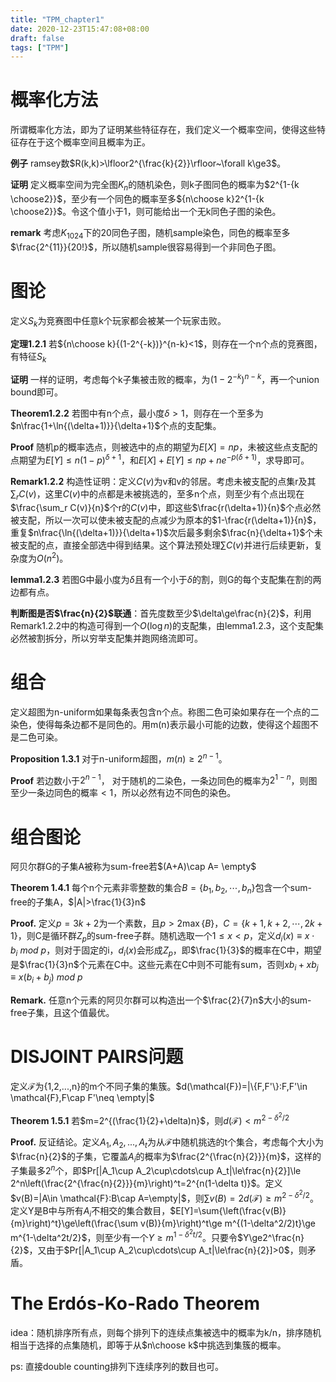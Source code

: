 ```yaml
---
title: "TPM_chapter1"
date: 2020-12-23T15:47:08+08:00
draft: false
tags: ["TPM"]
---
```


# 概率化方法

所谓概率化方法，即为了证明某些特征存在，我们定义一个概率空间，使得这些特征存在于这个概率空间且概率为正。

**例子** ramsey数$R(k,k)>\lfloor2^{\frac{k}{2}}\rfloor~\forall k\ge3$。

**证明** 定义概率空间为完全图$K_n$的随机染色，则k子图同色的概率为$2^{1-{k \choose2}}$，至少有一个同色的概率至多${n\choose k}2^{1-{k \choose2}}$。令这个值小于1，则可能给出一个无k同色子图的染色。

**remark** 考虑$K_{1024}$下的20同色子图，随机sample染色，同色的概率至多$\frac{2^{11}}{20!}$，所以随机sample很容易得到一个非同色子图。

# 图论

定义$S_k$为竞赛图中任意k个玩家都会被某一个玩家击败。

**定理1.2.1** 若${n\choose k}{(1-2^{-k})}^{n-k}<1$，则存在一个n个点的竞赛图，有特征$S_k$

**证明** 一样的证明，考虑每个k子集被击败的概率，为${(1-2^{-k})}^{n-k}$，再一个union bound即可。

**Theorem1.2.2** 若图中有n个点，最小度$\delta>1$，则存在一个至多为$n\frac{1+\ln{(\delta+1)}}{\delta+1}$个点的支配集。

**Proof** 随机p的概率选点，则被选中的点的期望为$E[X]=np$，未被这些点支配的点期望为$E[Y]\le n(1-p)^{\delta+1}$，和$E[X]+E[Y]\le np+ne^{-p(\delta+1)}$，求导即可。

**Remark1.2.2** 构造性证明：定义$C(v)$为v和v的邻居。考虑未被支配的点集r及其$\sum_{r} C(v)$，这里$C(v)$中的点都是未被挑选的，至多n个点，则至少有个点出现在$\frac{\sum_r C(v)}{n}$个r的$C(v)$中，即这些$\frac{r(\delta+1)}{n}$个点必然被支配，所以一次可以使未被支配的点减少为原本的$1-\frac{r(\delta+1)}{n}$，重复$n\frac{\ln{(\delta+1)}}{\delta+1}$次后最多剩余$\frac{n}{\delta+1}$个未被支配的点，直接全部选中得到结果。这个算法预处理$\sum C(v)$并进行后续更新，复杂度为$O(n^2)$。

**lemma1.2.3** 若图G中最小度为$\delta$且有一个小于$\delta$的割，则G的每个支配集在割的两边都有点。

**判断图是否$\frac{n}{2}$联通**：首先度数至少$\delta\ge\frac{n}{2}$，利用Remark1.2.2中的构造可得到一个$O(\log n)$的支配集，由lemma1.2.3，这个支配集必然被割拆分，所以穷举支配集并跑网络流即可。

# 组合

定义超图为n-uniform如果每条表包含n个点。称图二色可染如果存在一个点的二染色，使得每条边都不是同色的。用m(n)表示最小可能的边数，使得这个超图不是二色可染。

**Proposition 1.3.1** 对于n-uniform超图，$m(n)\ge 2^{n-1}$。

**Proof** 若边数小于$2^{n-1}$， 对于随机的二染色，一条边同色的概率为$2^{1-n}$，则图至少一条边同色的概率$<1$，所以必然有边不同色的染色。

# 组合图论

阿贝尔群G的子集A被称为sum-free若$(A+A)\cap A= \empty$

**Theorem 1.4.1** 每个n个元素非零整数的集合$B=\{b_1,b_2,\cdots,b_n\}$包含一个sum-free的子集A，$|A|>\frac{1}{3}n$

**Proof.** 定义$p=3k+2$为一个素数，且$p>2\max{\{B\}}$，$C=\{k+ 1,k + 2,\cdots,2k + 1\}$，则C是循环群$Z_p$的sum-free子群。随机选取一个$1\le x<p$，定义$d_i(x)\equiv x\cdot b_i~mod~p$，则对于固定的i，$d_i(x)$会形成$Z_p$，即$\frac{1}{3}$的概率在C中，期望是$\frac{1}{3}n$个元素在C中。这些元素在C中则不可能有sum，否则$xb_i+xb_j\equiv x(b_i+b_j)~mod~p$

**Remark.** 任意n个元素的阿贝尔群可以构造出一个$\frac{2}{7}n$大小的sum-free子集，且这个值最优。

# DISJOINT PAIRS问题

定义$\mathcal{F}$为{1,2,...,n}的m个不同子集的集簇。$d(\mathcal{F})=|\{F,F'\}:F,F'\in \mathcal{F},F\cap F'\neq \empty|$

**Theorem 1.5.1** 若$m=2^{(\frac{1}{2}+\delta)n}$，则$d(\mathcal{F})<m^{2-\delta^2/2}$

**Proof.** 反证结论。定义$A_1, A_2,..., A_t$为从$\mathcal{F}$中随机挑选的t个集合，考虑每个大小为$\frac{n}{2}$的子集，它覆盖$A_i$的概率为$\frac{2^{\frac{n}{2}}}{m}$，这样的子集最多$2^n$个，即$Pr[|A_1\cup A_2\cup\cdots\cup A_t|\le\frac{n}{2}]\le 2^n\left(\frac{2^{\frac{n}{2}}}{m}\right)^t=2^{n(1-\delta t)}$。定义$v(B)=|A\in \mathcal{F}:B\cap A=\empty|$，则$\sum v(B)=2d(\mathcal{F})\ge m^{2-\delta^2/2}$。定义Y是B中与所有$A_i$不相交的集合数目，$E[Y]=\sum{\left(\frac{v(B)}{m}\right)^t}\ge\left(\frac{\sum v(B)}{m}\right)^t\ge m^{(1-\delta^2/2)t}\ge m^{1-\delta^2t/2}$，则至少有一个$Y\ge m^{1-\delta^2t/2}$。只要令$Y\ge2^\frac{n}{2}$，又由于$Pr[|A_1\cup A_2\cup\cdots\cup A_t|\le\frac{n}{2}]>0$，则矛盾。

# The Erdós-Ko-Rado Theorem
idea：随机排序所有点，则每个排列下的连续点集被选中的概率为k/n，排序随机相当于选择的点集随机，即等于从$n\choose k$中挑选到集簇的概率。

ps: 直接double counting排列下连续序列的数目也可。
